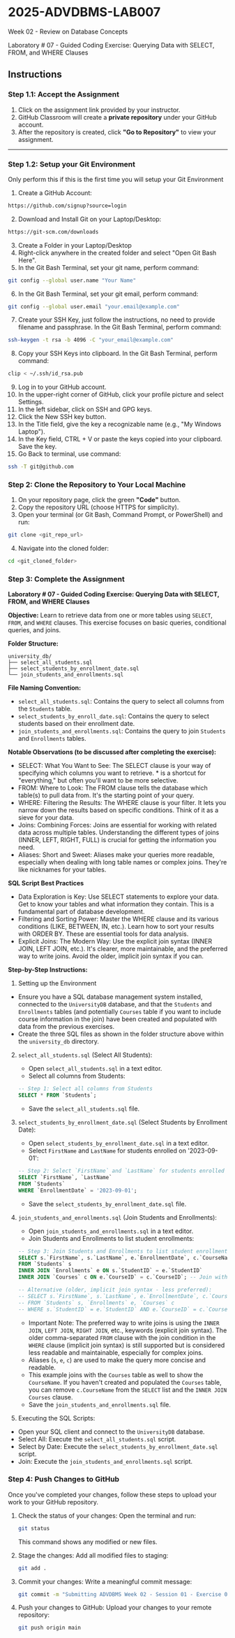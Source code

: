 # **2025-ADVDBMS-LAB007**
Week 02 - Review on Database Concepts

Laboratory # 07 - Guided Coding Exercise: Querying Data with SELECT, FROM, and WHERE Clauses

## **Instructions**

### **Step 1.1: Accept the Assignment**

   1. Click on the assignment link provided by your instructor.
   2. GitHub Classroom will create a **private repository** under your GitHub account.
   3. After the repository is created, click **"Go to Repository"** to view your assignment.

---

### **Step 1.2: Setup your Git Environment**
Only perform this if this is the first time you will setup your Git Environment

   1. Create a GitHub Account:
   ```bash
   https://github.com/signup?source=login
   ```
      
   2. Download and Install Git on your Laptop/Desktop:
   ```bash
   https://git-scm.com/downloads
   ```
   
   3. Create a Folder in your Laptop/Desktop
   4. Right-click anywhere in the created folder and select "Open Git Bash Here".
   5. In the Git Bash Terminal, set your git name, perform command:
   ```bash
   git config --global user.name "Your Name"
   ```
   
   6. In the Git Bash Terminal, set your git email, perform command:
   ```bash
   git config --global user.email "your.email@example.com"
   ```
   
   7. Create your SSH Key, just follow the instructions, no need to provide filename and passphrase. In the Git Bash Terminal, perform command:
   ```bash
   ssh-keygen -t rsa -b 4096 -C "your_email@example.com"
   ```
   
   8. Copy your SSH Keys into clipboard. In the Git Bash Terminal, perform command:
   ```bash
   clip < ~/.ssh/id_rsa.pub
   ```
   
   9. Log in to your GitHub account.
   10. In the upper-right corner of GitHub, click your profile picture and select Settings.
   11. In the left sidebar, click on SSH and GPG keys.
   12. Click the New SSH key button.
   13. In the Title field, give the key a recognizable name (e.g., "My Windows Laptop").
   14. In the Key field, CTRL + V or paste the keys copied into your clipboard. Save the key.
   15. Go Back to terminal, use command:
   ```bash
   ssh -T git@github.com
   ```

### **Step 2: Clone the Repository to Your Local Machine**

   1. On your repository page, click the green **"Code"** button.
   2. Copy the repository URL (choose HTTPS for simplicity).
   3. Open your terminal (or Git Bash, Command Prompt, or PowerShell) and run:
   
   ```bash
   git clone <git_repo_url>
   ```
   
   4. Navigate into the cloned folder:
   
   ```bash
   cd <git_cloned_folder>
   ```

### **Step 3: Complete the Assignment**

**Laboratory # 07 - Guided Coding Exercise: Querying Data with SELECT, FROM, and WHERE Clauses**

   **Objective:**
   Learn to retrieve data from one or more tables using `SELECT`, `FROM`, and `WHERE` clauses. This exercise focuses on basic queries, conditional queries, and joins.

   **Folder Structure:**
   ```
   university_db/
   ├── select_all_students.sql
   ├── select_students_by_enrollment_date.sql
   └── join_students_and_enrollments.sql
   ```

   **File Naming Convention:**
   - `select_all_students.sql`: Contains the query to select all columns from the `Students` table.
   - `select_students_by_enroll_date.sql`: Contains the query to select students based on their enrollment date.
   - `join_students_and_enrollments.sql`: Contains the query to join `Students` and `Enrollments` tables.

   **Notable Observations (to be discussed after completing the exercise):**
   - SELECT: What You Want to See: The SELECT clause is your way of specifying which columns you want to retrieve. * is a shortcut for "everything," but often you'll want to be more selective.
   - FROM: Where to Look: The FROM clause tells the database which table(s) to pull data from. It's the starting point of your query.
   - WHERE: Filtering the Results: The WHERE clause is your filter. It lets you narrow down the results based on specific conditions. Think of it as a sieve for your data.
   - Joins: Combining Forces: Joins are essential for working with related data across multiple tables. Understanding the different types of joins (INNER, LEFT, RIGHT, FULL) is crucial for getting the information you need.
   - Aliases: Short and Sweet: Aliases make your queries more readable, especially when dealing with long table names or complex joins. They're like nicknames for your tables.

   **SQL Script Best Practices**
   - Data Exploration is Key: Use SELECT statements to explore your data. Get to know your tables and what information they contain. This is a fundamental part of database development.
   - Filtering and Sorting Power: Master the WHERE clause and its various conditions (LIKE, BETWEEN, IN, etc.). Learn how to sort your results with ORDER BY. These are essential tools for data analysis.
   - Explicit Joins: The Modern Way: Use the explicit join syntax (INNER JOIN, LEFT JOIN, etc.). It's clearer, more maintainable, and the preferred way to write joins. Avoid the older, implicit join syntax if you can.

   **Step-by-Step Instructions:**

   1. Setting up the Environment
   - Ensure you have a SQL database management system installed, connected to the `UniversityDB` database, and that the `Students` and `Enrollments` tables (and potentially `Courses` table if you want to include course information in the join) have been created and populated with data from the previous exercises.
   - Create the three SQL files as shown in the folder structure above within the `university_db` directory.
      
   2. `select_all_students.sql` (Select All Students):
      - Open `select_all_students.sql` in a text editor.
      - Select all columns from Students:
      ```SQL
      -- Step 1: Select all columns from Students
      SELECT * FROM `Students`;
      
      ```
      
      - Save the `select_all_students.sql` file.
      
   3. `select_students_by_enrollment_date.sql` (Select Students by Enrollment Date):
      - Open `select_students_by_enrollment_date.sql` in a text editor.
      - Select `FirstName` and `LastName` for students enrolled on '2023-09-01':
      ```SQL
      -- Step 2: Select `FirstName` and `LastName` for students enrolled on '2023-09-01'
      SELECT `FirstName`, `LastName`
      FROM `Students`
      WHERE `EnrollmentDate` = '2023-09-01';
      
      ```
      
      - Save the `select_students_by_enrollment_date.sql` file.
      
   4. `join_students_and_enrollments.sql` (Join Students and Enrollments):
      - Open `join_students_and_enrollments.sql` in a text editor.
      - Join Students and Enrollments to list student enrollments:
      ```SQL
      -- Step 3: Join Students and Enrollments to list student enrollments
      SELECT s.`FirstName`, s.`LastName`, e.`EnrollmentDate`, c.`CourseName`  -- Include `CourseName`
      FROM `Students` s
      INNER JOIN `Enrollments` e ON s.`StudentID` = e.`StudentID`
      INNER JOIN `Courses` c ON e.`CourseID` = c.`CourseID`; -- Join with Courses table
      
      -- Alternative (older, implicit join syntax - less preferred):
      -- SELECT s.`FirstName`, s.`LastName`, e.`EnrollmentDate`, c.`CourseName`
      -- FROM `Students` s, `Enrollments` e, `Courses` c
      -- WHERE s.`StudentID` = e.`StudentID` AND e.`CourseID` = c.`CourseID`;
      
      ```
         - Important Note: The preferred way to write joins is using the `INNER JOIN`, `LEFT JOIN`, `RIGHT JOIN`, etc., keywords (explicit join syntax). The older comma-separated `FROM` clause with the join condition in the `WHERE` clause (implicit join syntax) is still supported but is considered less readable and maintainable, especially for complex joins.
         - Aliases (`s`, `e`, `c`) are used to make the query more concise and readable.
         - This example joins with the `Courses` table as well to show the `CourseName`. If you haven't created and populated the `Courses` table, you can remove `c.CourseName` from the `SELECT` list and the `INNER JOIN Courses` clause.
      - Save the `join_students_and_enrollments.sql` file.
   
   5. Executing the SQL Scripts:
   - Open your SQL client and connect to the `UniversityDB` database.
   - Select All: Execute the `select_all_students.sql` script.
   - Select by Date: Execute the `select_students_by_enrollment_date.sql` script.
   - Join: Execute the `join_students_and_enrollments.sql` script.

### **Step 4: Push Changes to GitHub**
Once you've completed your changes, follow these steps to upload your work to your GitHub repository.

1. Check the status of your changes:
   Open the terminal and run:
   
   ```bash
   git status
   ```
   This command shows any modified or new files.
   
2. Stage the changes:
   Add all modified files to staging:
   
   ```bash
   git add .
   ```
   
3. Commit your changes:
   Write a meaningful commit message:
   
   ```bash
   git commit -m "Submitting ADVDBMS Week 02 - Session 01 - Exercise 04"
   ```
   
4. Push your changes to GitHub:
   Upload your changes to your remote repository:
   
   ```bash
   git push origin main
   ```
